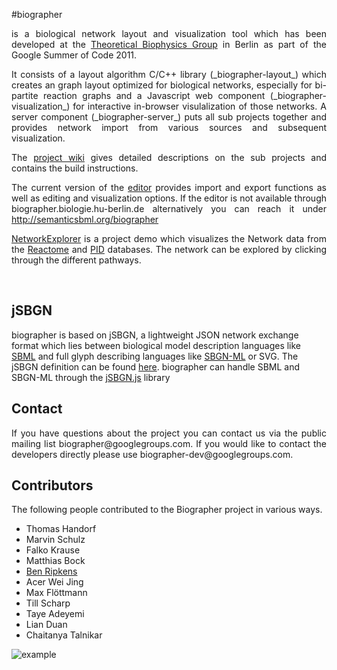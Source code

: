 #biographer

<p align="justify">is a biological network layout and visualization tool which
has been developed at the <a href="http://www2.hu-berlin.de/biologie/theorybp/">      Theoretical Biophysics Group</a> in Berlin as part of the Google Summer of Code
2011.</p>

<p align="justify">It consists of a layout algorithm C/C++ library
(_biographer-layout_) which creates an graph layout optimized for biological
networks, especially for bi-partite reaction graphs and a Javascript web
component (_biographer-visualization_) for interactive in-browser
visulalization of those networks. A server component (_biographer-server_) puts
all sub projects together and provides network import from various sources and
subsequent visualization.</p>

<p align="justify">The <a href="http://code.google.com/p/biographer/wiki/index?tm=6">project wiki</a> gives detailed descriptions on the sub projects and contains the
build instructions.</p>

<p align="justify">The current version of the
<a href="http://biographer.biologie.hu-berlin.de">editor</a> provides import and export
functions as well as editing and visualization options. If the editor is not available through biographer.biologie.hu-berlin.de alternatively you can reach it under <a href="http://semanticsbml.org/biographer">http://semanticsbml.org/biographer</a></p>

<p align="justify"><a href="http://cheetah.biologie.hu-berlin.de/networkexplorer">NetworkExplorer</a> is a project demo which visualizes the Network data from the
<a href="http://www.reactome.org">Reactome</a> and <a href="http://pid.nci.nih.gov">PID</a> databases.
The network can be explored by clicking through the different pathways.</p>

<br/>

</p>

## jSBGN
biographer is based on jSBGN, a lightweight JSON network exchange format which lies between biological model description languages like <a href="http://sbml.org/">SBML</a> and full glyph describing languages like <a href="http://libsbgn.sourceforge.net">SBGN-ML</a> or SVG. The jSBGN definition can be found <a href="http://code.google.com/p/biographer/wiki/graph_exchange">here</a>. biographer can handle SBML and SBGN-ML through the <a href="https://github.com/chemhack/libSBGN.js">jSBGN.js</a> library

## Contact
<p align="justify">If you have questions about the project you can contact us
via the public mailing list biographer@googlegroups.com. If you would like to
contact the developers directly please use biographer-dev@googlegroups.com.</p>

## Contributors
</p>The following people contributed to the Biographer project in various ways.

<ul>
<li>Thomas Handorf</li>
<li>Marvin Schulz</li>
<li>Falko Krause</li>
<li>Matthias Bock</li>
<li><a href="http://www.bripkens.de">Ben Ripkens</a></li>
<li>Acer Wei Jing</li>
<li>Max Flöttmann</li>
<li>Till Scharp</li>
<li>Taye Adeyemi</li>
<li>Lian Duan</li>
<li>Chaitanya Talnikar</li>

</ul>
</div>

![example](/files/example.png)
